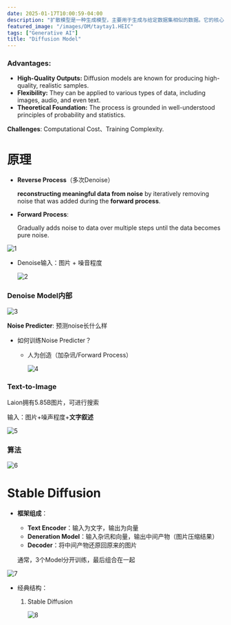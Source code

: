 ```yaml
---
date: 2025-01-17T10:00:59-04:00
description: "扩散模型是一种生成模型，主要用于生成与给定数据集相似的数据。它的核心思想是通过逐步添加噪声（扩散过程）和逐步去噪（逆扩散过程）来学习数据的分布，从而生成高质量的数据样本。"
featured_image: "/images/DM/taytay1.HEIC"
tags: ["Generative AI"]
title: "Diffusion Model"
---
```


### Advantages:

- **High-Quality Outputs:** Diffusion models are known for producing high-quality, realistic samples.
- **Flexibility:** They can be applied to various types of data, including images, audio, and even text.
- **Theoretical Foundation:** The process is grounded in well-understood principles of probability and statistics.

**Challenges**: Computational Cost、Training Complexity.



# 原理

+ **Reverse Process**（多次Denoise）

  **reconstructing meaningful data from noise** by iteratively removing noise that was added during the **forward process**.

+ **Forward Process**:

  Gradually adds noise to data over multiple steps until the data becomes pure noise.

![1](/images/DM/1.png)

+ Denoise输入：图片 + 噪音程度

  ![2](/images/DM/2.png)

### Denoise Model内部

![3](/images/DM/3.png)

**Noise Predicter**: 预测noise长什么样

+ 如何训练Noise Predicter？

  + 人为创造（加杂讯/Forward Process）

    ![4](/images/DM/4.png)

### **Text-to-Image**

Laion拥有5.85B图片，可进行搜索

输入：图片+噪声程度+**文字叙述**

![5](/images/DM/5.png)

### 算法

![6](/images/DM/6.png)





# Stable Diffusion

+ **框架组成**：

  +  **Text Encoder**：输入为文字，输出为向量
  + **Deneration Model**：输入杂讯和向量，输出中间产物（图片压缩结果）
  + **Decoder**：将中间产物还原回原来的图片

  通常，3个Model分开训练，最后组合在一起

![7](/images/DM/7.png)

+ 经典结构：

  1. Stable Diffusion

     ![8](/images/DM/8.png)



























